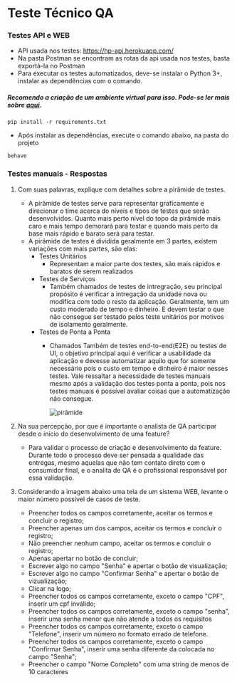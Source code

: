 # Teste Técnico QA

### Testes API e WEB
- API usada nos testes: https://hp-api.herokuapp.com/
- Na pasta Postman se encontram as rotas da api usada nos testes, basta exportá-la no Postman
- Para executar os testes automatizados, deve-se instalar o Python 3+, instalar as dependências com o comando.
##### Recomendo a criação de um ambiente virtual para isso. Pode-se ler mais sobre [aqui](https://docs.python.org/pt-br/3/tutorial/venv.html).

~~~Shell
pip install -r requirements.txt
~~~ 
- Após instalar as dependências, execute o comando abaixo, na pasta do projeto
~~~Shell
behave
~~~

### Testes manuais - Respostas
1. Com suas palavras, explique com detalhes sobre a pirâmide de testes.
    - A pirâmide de testes serve para representar graficamente e direcionar o time acerca do níveis e tipos de testes que serão desenvolvidos. Quanto mais perto  nível do topo da pirâmide mais caro e mais tempo demorará para testar e quando mais perto da base mais rápido e barato será para testar.
    - A pirâmide de testes é dividida geralmente em 3 partes, existem variações com mais partes, são elas:
        - Testes Unitários
            - Representam a maior parte dos testes, são mais rápidos e baratos de serem realizados
        - Testes de Serviços
            - Também chamados de testes de intregração, seu principal propósito é verificar a intregação da unidade nova ou modifica com todo o resto da aplicação. Geralmente, tem um custo moderado de tempo e dinheiro. E devem testar o que não consegue ser testado pelos teste unitários por motivos de isolamento geralmente.
        - Testes de Ponta a Ponta
            - Chamados Também de testes end-to-end(E2E) ou testes de UI, o objetivo principal aqui é verificar a usabilidade da aplicação e devesse automatizar aquilo que for somente necessário pois o custo em tempo e dinheiro é maior nesses testes. Vale ressaltar a necessidade de testes manuais mesmo após a validação dos testes ponta a ponta, pois nos testes manuais é possível avaliar coisas que a automatização não consegue.

                ![pirâmide](https://lh5.googleusercontent.com/X-68m7pb9ZTvyya78WrLIwz9331GbhAHFziKDHaW-fXdqAxCMZFjmlWx1GM0TepbuvZn9ARWvotBn05WmWsNznDjxFmkslFab7IKxh8ghhPdM4t-f380m--Hbx4gqejRkYVh1jwZ)

1. Na sua percepção, por que é importante o analista de QA participar desde o início
do desenvolvimento de uma feature?
    - Para validar o processo de criação e desenvolvimento da feature. Durante todo o processo deve ser pensada a qualidade das entregas, mesmo aquelas que não tem contato direto com o consumidor final, e o analita de QA é o profissional responsável por essa validação.

1. Considerando a imagem abaixo uma tela de um sistema WEB, levante o maior
número possível de casos de teste.
    - Preencher todos os campos corretamente, aceitar os termos e concluir o registro;
    - Preencher apenas um dos campos, aceitar os termos e concluir o registro;
    - Não preencher nenhum campo, aceitar os termos e concluir o registro;
    - Apenas apertar no botão de concluir;
    - Escrever algo no campo "Senha" e apertar o botão de visualização;
    - Escrever algo no campo "Confirmar Senha" e apertar o botão de vizualização;
    - Clicar na logo;
    - Preencher todos os campos corretamente, exceto o campo "CPF", inserir um cpf inválido;
    - Preencher todos os campos corretamente, exceto o campo "senha", inserir uma senha menor que não atende a todos os requisitos
    - Preencher todos os campos corretamente, exceto o campo "Telefone", inserir um número no formato errado de telefone.
    - Preencher todos os campos corretamente, exceto o campo "Confirmar Senha", inserir uma senha diferente da colocada no campo "Senha";
    - Preencher o campo "Nome Completo" com uma string de menos de 10 caracteres
